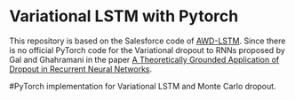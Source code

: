 # Variational LSTM with Pytorch
This repository is  based on the Salesforce code of [AWD-LSTM](https://github.com/salesforce/awd-lstm-lm/). 
Since there is no official PyTorch code for the Variational dropout to RNNs proposed by Gal and Ghahramani in the paper [A Theoretically Grounded Application of Dropout in
Recurrent Neural Networks](https://papers.nips.cc/paper/6241-a-theoretically-grounded-application-of-dropout-in-recurrent-neural-networks.pdf).

#PyTorch implementation for Variational LSTM and Monte Carlo dropout.
